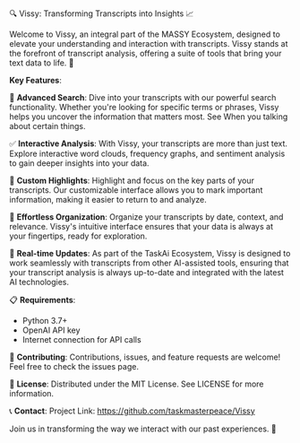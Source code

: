 🔍 Vissy: Transforming Transcripts into Insights 📈

Welcome to Vissy, an integral part of the MASSY Ecosystem, designed to elevate your understanding and interaction with transcripts. Vissy stands at the forefront of transcript analysis, offering a suite of tools that bring your text data to life. 📘

**Key Features**:

🔎 **Advanced Search**: Dive into your transcripts with our powerful search functionality. Whether you're looking for specific terms or phrases, Vissy helps you uncover the information that matters most. See When you talking about certain things.

✅ **Interactive Analysis**: With Vissy, your transcripts are more than just text. Explore interactive word clouds, frequency graphs, and sentiment analysis to gain deeper insights into your data.

📌 **Custom Highlights**: Highlight and focus on the key parts of your transcripts. Our customizable interface allows you to mark important information, making it easier to return to and analyze.

📝 **Effortless Organization**: Organize your transcripts by date, context, and relevance. Vissy's intuitive interface ensures that your data is always at your fingertips, ready for exploration.

🔄 **Real-time Updates**: As part of the TaskAi Ecosystem, Vissy is designed to work seamlessly with transcripts from other AI-assisted tools, ensuring that your transcript analysis is always up-to-date and integrated with the latest AI technologies.

📋 **Requirements**:
- Python 3.7+
- OpenAI API key
- Internet connection for API calls

🤝 **Contributing**:
Contributions, issues, and feature requests are welcome! Feel free to check the issues page.

📜 **License**:
Distributed under the MIT License. See LICENSE for more information.

📞 **Contact**:
Project Link: https://github.com/taskmasterpeace/Vissy

Join us in transforming the way we interact with our past experiences. 🌟
